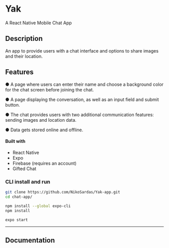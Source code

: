 # Yak

A React Native Mobile Chat App

## Description

An app to provide users with a chat interface and options to share images and their
location.

## Features

● A page where users can enter their name and choose a background color for the chat screen
before joining the chat.

● A page displaying the conversation, as well as an input field and submit button.

● The chat provides users with two additional communication features: sending images
and location data.

● Data gets stored online and offline.

#### Built with

- React Native
- Expo
- Firebase (requires an account)
- Gifted Chat

### CLI install and run

```bash
git clone https://github.com/NikoSardas/Yak-app.git
cd chat-app/
```

```bash
npm install --global expo-cli
npm install
```

```bash
expo start
```

---

## Documentation
